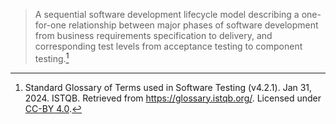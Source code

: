 > A sequential software development lifecycle model describing a one-for-one relationship between major phases of software development from business requirements specification to delivery, and corresponding test levels from acceptance testing to component testing.[^1]

[^1]: Standard Glossary of Terms used in Software Testing (v4.2.1). Jan 31, 2024. ISTQB. Retrieved from https://glossary.istqb.org/. Licensed under [CC-BY 4.0](https://creativecommons.org/licenses/by/4.0/).